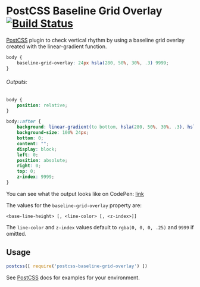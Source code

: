 # PostCSS Baseline Grid Overlay [![Build Status][ci-img]][ci]

[PostCSS] plugin to check vertical rhythm by using a baseline grid overlay created with the linear-gradient function.

[PostCSS]: https://github.com/postcss/postcss
[ci-img]:  https://travis-ci.org/andrasna/postcss-baseline-grid-overlay.svg
[ci]:      https://travis-ci.org/andrasna/postcss-baseline-grid-overlay

```css
body {
    baseline-grid-overlay: 24px hsla(280, 50%, 30%, .3) 9999;
}
```
###### Outputs:

```css
body {
    position: relative;
}

body::after {
    background: linear-gradient(to bottom, hsla(280, 50%, 30%, .3), hsla(280, 50%, 30%, .3) 1px, transparent 1px, transparent);
    background-size: 100% 24px;
    bottom: 0;
    content: "";
    display: block;
    left: 0;
    position: absolute;
    right: 0;
    top: 0;
    z-index: 9999;
}
```
You can see what the output looks like on CodePen: [link](https://codepen.io/andrasnagy/pen/qbYmZe)

The values for the `baseline-grid-overlay` property are:

`<base-line-height> [, <line-color> [, <z-index>]]`

The `line-color` and `z-index` values default to `rgba(0, 0, 0, .25)` and `9999` if omitted.

## Usage

```js
postcss([ require('postcss-baseline-grid-overlay') ])
```

See [PostCSS] docs for examples for your environment.
